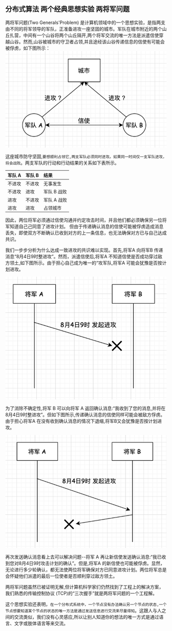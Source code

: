 ## 分布式算法 两个经典思想实验 两将军问题            

两将军问题(Two Generals'Problem) 是计算机领域中的一个思想实验，是指两支由不同的将军领导的军队，正准备进攻一座坚固的城市。军队在城市附近的两个山丘扎营，中间有一个山谷将两个山丘隔开,两个将军交流的唯一方法是派遣信使穿越山谷。然而,山谷被城市的守卫者占领,并且途经该山谷传递信息的信使有可能会被俘虏，如下图所示：      
![classictwogeneralsproblem01](images/classictwogeneralsproblem01.png)  

这座城市防守坚固,`要想顺利占领它,两支军队必须同时进攻。如果同一时间仅一支军队进攻，将会战败`。两支军队的行动和行动结果的关系如下表所示。            

| 军队 A      | 军队 B |  结果  |
| :-------- | :--------| :-- |
| 不进攻  | 不进攻 |  无事发生   |
| 不进攻     |   进攻 |  军队 B 战败  |
| 进攻     |   不进攻 |  军队 A 战败  |
| 进攻     |   进攻 |  占领城市  |

因此，两位将军必须通过信使沟通并约定攻击时间，并且他们都必须确保另一位将军知道自己己同意了进攻计划。 但由于传递确认消息的信使可能被俘虏造成消息丢失，即使双方不断确认已收到对方的上一条信息，也无法确保对方已与自己达成共识。       

我们一步步分析为什么达成一致进攻的共识难以实现。首先,将军A 向将军B 传递消息“8月4日9时整进攻”。然而，派遣信使后,将军A 不知道信使是否成功穿过敌方领土,如下图所示。由于担心自己成为唯一的“攻军队,将军A 可能会犹豫是否按计划进攻。       

![classictwogeneralsproblem02](images/classictwogeneralsproblem02.png)      

为了消除不确定性,将军 B 可以向将军 A 返回确认消息:“我收到了您的消息,并将在8月4日9时整进攻”。但如下图所示,传递确认消息的信使同样可能会被敌方俘虏。由于担心将军A 在没有收到确认消息的情况下退缩,将军B又会犹豫是否按计划进攻。  

![classictwogeneralsproblem03](images/classictwogeneralsproblem03.png)  

再次发送确认消息看上去可以解决问题--将军 A 再让新信使发送确认消息:“我已收到您对8月4日9时攻击计划的确认”。但是,将军A 的新信使也可能被俘虏。显然，无论进行多少轮确认，都无法使两位将军确保对方已同意进攻计划。两位将军总是会怀疑他们派遣的最后一位使者是否顺利穿过敌方领土。    

两将军问题虽然已被证明无解,但计算机科学家们仍然找到了工程上的解决方案，我们熟悉的传输控制协议 (TCP)的“三次握手”就是两将军问题的一个工程解。    

这个思想实验还表明，`在一个分布式系统中，一个节点没有办法确认另一个节点的状态,一个节点想要知道某个节点的状态的唯一方法是通过发送信息进行交流来尽量得知`。这跟人与人之间的交流类似，我们没有心灵感应,所以让别人知道你的想法的唯一方式是通过语言、文字或肢体语言等来交流。        



